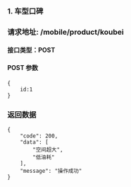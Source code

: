 ### 1. 车型口碑
### 请求地址: /mobile/product/koubei

#### 接口类型：POST

#### POST 参数

```
{
    id:1
}
```

### 返回数据

```
{
    "code": 200,
    "data": [
        "空间超大",
        "低油耗"
    ],
    "message": "操作成功"
}
```